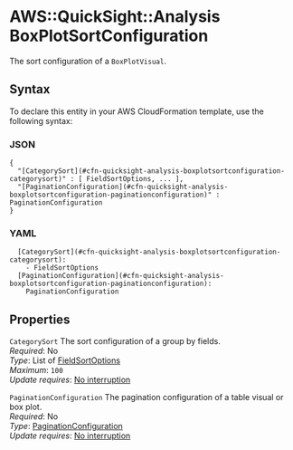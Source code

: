 # AWS::QuickSight::Analysis BoxPlotSortConfiguration<a name="aws-properties-quicksight-analysis-boxplotsortconfiguration"></a>

The sort configuration of a `BoxPlotVisual`\.

## Syntax<a name="aws-properties-quicksight-analysis-boxplotsortconfiguration-syntax"></a>

To declare this entity in your AWS CloudFormation template, use the following syntax:

### JSON<a name="aws-properties-quicksight-analysis-boxplotsortconfiguration-syntax.json"></a>

```
{
  "[CategorySort](#cfn-quicksight-analysis-boxplotsortconfiguration-categorysort)" : [ FieldSortOptions, ... ],
  "[PaginationConfiguration](#cfn-quicksight-analysis-boxplotsortconfiguration-paginationconfiguration)" : PaginationConfiguration
}
```

### YAML<a name="aws-properties-quicksight-analysis-boxplotsortconfiguration-syntax.yaml"></a>

```
  [CategorySort](#cfn-quicksight-analysis-boxplotsortconfiguration-categorysort):
    - FieldSortOptions
  [PaginationConfiguration](#cfn-quicksight-analysis-boxplotsortconfiguration-paginationconfiguration):
    PaginationConfiguration
```

## Properties<a name="aws-properties-quicksight-analysis-boxplotsortconfiguration-properties"></a>

`CategorySort` <a name="cfn-quicksight-analysis-boxplotsortconfiguration-categorysort"></a>
The sort configuration of a group by fields\.  
_Required_: No  
_Type_: List of [FieldSortOptions](aws-properties-quicksight-analysis-fieldsortoptions.md)  
_Maximum_: `100`  
_Update requires_: [No interruption](https://docs.aws.amazon.com/AWSCloudFormation/latest/UserGuide/using-cfn-updating-stacks-update-behaviors.html#update-no-interrupt)

`PaginationConfiguration` <a name="cfn-quicksight-analysis-boxplotsortconfiguration-paginationconfiguration"></a>
The pagination configuration of a table visual or box plot\.  
_Required_: No  
_Type_: [PaginationConfiguration](aws-properties-quicksight-analysis-paginationconfiguration.md)  
_Update requires_: [No interruption](https://docs.aws.amazon.com/AWSCloudFormation/latest/UserGuide/using-cfn-updating-stacks-update-behaviors.html#update-no-interrupt)

